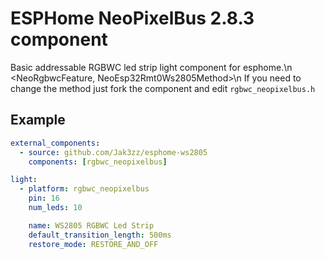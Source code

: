 # ESPHome NeoPixelBus 2.8.3 component

Basic addressable RGBWC led strip light component for esphome.\n
<NeoRgbwcFeature, NeoEsp32Rmt0Ws2805Method>\n
If you need to change the method just fork the component and edit `rgbwc_neopixelbus.h`
## Example
```yaml
external_components:
  - source: github.com/Jak3zz/esphome-ws2805
    components: [rgbwc_neopixelbus]

light:
  - platform: rgbwc_neopixelbus
    pin: 16
    num_leds: 10

    name: WS2805 RGBWC Led Strip
    default_transition_length: 500ms
    restore_mode: RESTORE_AND_OFF
```

